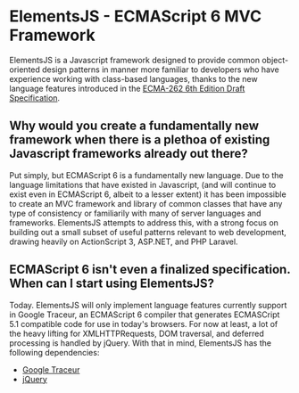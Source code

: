 ElementsJS - ECMAScript 6 MVC Framework
=======================================

ElementsJS is a Javascript framework designed to provide common object-oriented design patterns in manner more familiar to developers who have experience working with class-based languages, thanks to the new language features introduced in the [ECMA-262 6th Edition Draft Specification](http://people.mozilla.org/~jorendorff/es6-draft.html).

Why would you create a fundamentally new framework when there is a plethoa of existing Javascript frameworks already out there?
-------------------------------------------------------------------------------------------------------------------------------

Put simply, but ECMAScript 6 is a fundamentally new language. Due to the language limitations that have existed in Javascript, (and will continue to exist even in ECMAScript 6, albeit to a lesser extent) it has been impossible to create an MVC framework and library of common classes that have any type of consistency or familiarily with many of server languages and frameworks. ElementsJS attempts to address this, with a strong focus on building out a small subset of useful patterns relevant to web development, drawing heavily on ActionScript 3, ASP.NET, and PHP Laravel.

ECMAScript 6 isn't even a finalized specification. When can I start using ElementsJS?
-------------------------------------------------------------------------------------

Today. ElementsJS will only implement language features currently support in Google Traceur, an ECMAScript 6 compiler that generates ECMASCript 5.1 compatible code for use in today's browsers. For now at least, a lot of the heavy lifting for XMLHTTPRequests, DOM traversal, and deferred processing is handled by jQuery. With that in mind, ElementsJS has the following dependencies:

* [Google Traceur](https://github.com/google/traceur-compiler)
* [jQuery](https://github.com/jquery/jquery)
